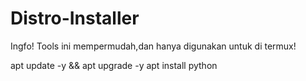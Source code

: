 # Distro-Installer

Ingfo! Tools ini mempermudah,dan
hanya digunakan untuk di termux!

apt update -y && apt upgrade -y
apt install python

